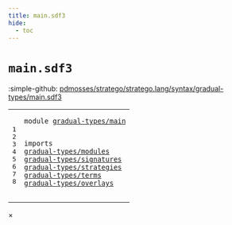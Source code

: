 ```yaml
---
title: main.sdf3
hide:
  - toc
---
```


# `main.sdf3`

:simple-github: [pdmosses/stratego/stratego.lang/syntax/gradual-types/main.sdf3]

[pdmosses/stratego/stratego.lang/syntax/gradual-types/main.sdf3]: https://github.com/pdmosses/stratego/blob/master/stratego.lang/syntax/gradual-types/main.sdf3 "The source file on GitHub"

<div class="sdf3"><table class="highlighttable"><tbody><tr><td class="linenos"><div class="linenodiv"><pre><span></span>1
2
3
4
5
6
7
8
</pre></div></td>
<td class="code"><pre><code><span class="keyword">module</span> <a href="../../import.sdf3/#gradual-types/main_6_3" id="gradual-types/main_1_8" title="Referenced at ../../import.sdf3 line 6">gradual-types/main</a>

<span class="keyword">imports</span>
  <a href="../modules.sdf3/#gradual-types/modules_1_8" id="gradual-types/modules_4_3" title="Defined at ../modules.sdf3 line 1">gradual-types/modules</a>
  <a href="../signatures.sdf3/#gradual-types/signatures_1_8" id="gradual-types/signatures_5_3" title="Defined at ../signatures.sdf3 line 1">gradual-types/signatures</a>
  <a href="../strategies.sdf3/#gradual-types/strategies_1_8" id="gradual-types/strategies_6_3" title="Defined at ../strategies.sdf3 line 1">gradual-types/strategies</a>
  <a href="../terms.sdf3/#gradual-types/terms_1_8" id="gradual-types/terms_7_3" title="Defined at ../terms.sdf3 line 1">gradual-types/terms</a>
  <a href="../overlays.sdf3/#gradual-types/overlays_1_8" id="gradual-types/overlays_8_3" title="Defined at ../overlays.sdf3 line 1">gradual-types/overlays</a>
</code></pre></td></tr></tbody></table></div>

<div id="modal">
  <div id="modal-content">
    <span id="modal-close">&times;</span>
    <h2 id="modal-h2"></h2>
    <p  id="modal-p"></p>
    <ul id="modal-ul"></ul>
  </div>
</div>
